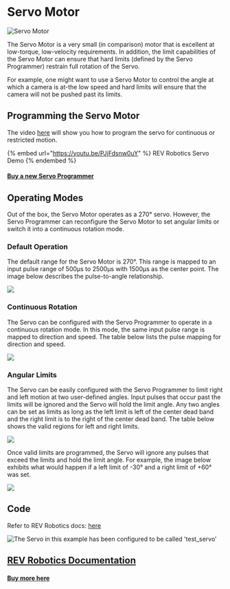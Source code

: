# Servo Motor

![Servo Motor](../../../.gitbook/assets/Smart\_Robot\_Servo\_Photo\_From\_Bundle\_Shot-noflag\_\_84262.webp)

The Servo Motor is a very small (in comparison) motor that is excellent at low-torque, low-velocity requirements. In addition, the limit capabilities of the Servo Motor can ensure that hard limits (defined by the Servo Programmer) restrain full rotation of the Servo.&#x20;

For example, one might want to use a Servo Motor to control the angle at which a camera is at-the low speed and hard limits will ensure that the camera will not be pushed past its limits.

## Programming the Servo Motor

The video [here](https://youtu.be/PJjFdsnw0uY) will show you how to program the servo for continuous or restricted motion.

{% embed url="https://youtu.be/PJjFdsnw0uY" %}
REV Robotics Servo Demo
{% endembed %}

#### [Buy a new Servo Programmer](https://www.revrobotics.com/rev-31-1108/)

## Operating Modes <a href="#operating-modes" id="operating-modes"></a>

Out of the box, the Servo Motor operates as a 270° servo. However, the Servo Programmer can reconfigure the Servo Motor to set angular limits or switch it into a continuous rotation mode.

### Default Operation <a href="#default-operation" id="default-operation"></a>

The default range for the Servo Motor is 270°. This range is mapped to an input pulse range of 500μs to 2500μs with 1500μs as the center point. The image below describes the pulse-to-angle relationship.

![](https://2589213514-files.gitbook.io/\~/files/v0/b/gitbook-legacy-files/o/assets%2F-M5yw0n8IneF5-9ybLjT%2F-MB\_vrFI\_mJbhAOGXIO5%2F-MB\_yzhf7dnGkYfx6zkp%2FServo\_270\_Range\_Full\_Green-01.png?alt=media\&token=db791fac-0f86-42d8-9651-1c0e42ae87ad)

### Continuous Rotation <a href="#continuous-rotation" id="continuous-rotation"></a>

The Servo can be configured with the Servo Programmer to operate in a continuous rotation mode. In this mode, the same input pulse range is mapped to direction and speed. The table below lists the pulse mapping for direction and speed.

![](https://2589213514-files.gitbook.io/\~/files/v0/b/gitbook-legacy-files/o/assets%2F-M5yw0n8IneF5-9ybLjT%2F-M8WQp\_aU3jlfmzyZA5V%2F-M8WUtfWcre4DktYBnv0%2FScreenshot%20\(13\).png?alt=media\&token=0483c54f-8ec2-4be0-a3e8-b5dd3374655a)

### Angular Limits <a href="#angular-limits" id="angular-limits"></a>

The Servo can be easily configured with the Servo Programmer to limit right and left motion at two user-defined angles. Input pulses that occur past the limits will be ignored and the Servo will hold the limit angle. Any two angles can be set as limits as long as the left limit is left of the center dead band and the right limit is to the right of the center dead band. The table below shows the valid regions for left and right limits.

![](https://2589213514-files.gitbook.io/\~/files/v0/b/gitbook-legacy-files/o/assets%2F-M5yw0n8IneF5-9ybLjT%2F-MB\_vrFI\_mJbhAOGXIO5%2F-MB\_z21vt7t6VYO6gk0T%2FServo\_270\_Range\_Limit\_Too\_Close.png?alt=media\&token=05207ceb-7734-400f-9423-eed9fd439aab)

Once valid limits are programmed, the Servo will ignore any pulses that exceed the limits and hold the limit angle. For example, the image below exhibits what would happen if a left limit of -30° and a right limit of +60° was set.**​**

![](https://2589213514-files.gitbook.io/\~/files/v0/b/gitbook-legacy-files/o/assets%2F-M5yw0n8IneF5-9ybLjT%2F-MB\_vrFI\_mJbhAOGXIO5%2F-MB\_z3iQG92g4sFKXPuk%2FServo\_Full\_270\_Range\_And\_Limits-01.png?alt=media\&token=b86e324d-b901-48dc-af88-fca499bb04f7)

## Code

Refer to REV Robotics docs: [here](https://docs.revrobotics.com/duo-control/programming/hello-robot-test-bed/test-bed-blocks#servo-basics)

![The Servo in this example has been configured to be called 'test\_servo'](../../../.gitbook/assets/blocks%20-%20servo%20final%20code.svg)

## [REV Robotics Documentation](https://docs.revrobotics.com/duo-build/actuators/servos/smart-robot-servo)

#### [Buy more here](https://www.revrobotics.com/rev-41-1097/)
